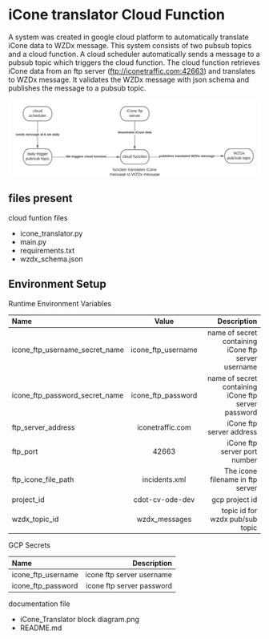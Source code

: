 # iCone translator Cloud Function

A system was created in google cloud platform to automatically translate iCone data to WZDx message. This system consists of two pubsub topics and a cloud function.
A cloud scheduler automatically sends a message to a pubsub topic which triggers the cloud function. The cloud function retrieves iCone data from an ftp server (ftp://iconetraffic.com:42663) and translates to WZDx message.
It validates the WZDx message with json schema and publishes the message to a pubsub topic.

![alt text](iCone%20Translator%20block%20diagram.png)

## files present
cloud funtion files
- icone_translator.py
- main.py  
- requirements.txt
- wzdx_schema.json

## Environment Setup

Runtime Environment Variables

| Name      | Value | Description    |
| :---        |    :----:   |          ---: |
| icone_ftp_username_secret_name     | icone_ftp_username       |  name of secret containing iCone ftp server username  |
| icone_ftp_password_secret_name   | icone_ftp_password       | name of secret containing iCone ftp server password
| ftp_server_address   | iconetraffic.com        | iCone ftp server address     |
| ftp_port   | 42663       | iCone ftp server port number      |
| ftp_icone_file_path   | incidents.xml      | The icone filename in ftp server       |
| project_id   | cdot-cv-ode-dev        |  gcp project id        |
| wzdx_topic_id   | wzdx_messages        |  topic id for wzdx pub/sub topic      |

GCP Secrets

| Name       | Description     |
| :---           |          ---: |
| icone_ftp_username     |  icone ftp server username   |
| icone_ftp_password      | icone ftp server password      |


documentation file

- iCone_Translator block diagram.png
- README.md




 
   
  

